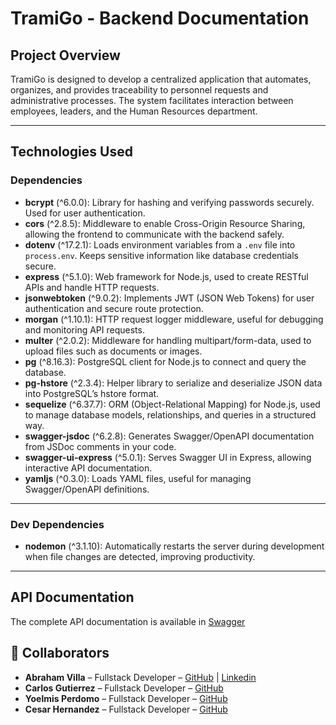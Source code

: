# TramiGo - Backend Documentation

## Project Overview
TramiGo is designed to develop a centralized application that automates, organizes, and provides traceability to personnel requests and administrative processes. The system facilitates interaction between employees, leaders, and the Human Resources department.

---

## Technologies Used

### Dependencies
- **bcrypt** (^6.0.0): Library for hashing and verifying passwords securely. Used for user authentication.  
- **cors** (^2.8.5): Middleware to enable Cross-Origin Resource Sharing, allowing the frontend to communicate with the backend safely.  
- **dotenv** (^17.2.1): Loads environment variables from a `.env` file into `process.env`. Keeps sensitive information like database credentials secure.  
- **express** (^5.1.0): Web framework for Node.js, used to create RESTful APIs and handle HTTP requests.  
- **jsonwebtoken** (^9.0.2): Implements JWT (JSON Web Tokens) for user authentication and secure route protection.  
- **morgan** (^1.10.1): HTTP request logger middleware, useful for debugging and monitoring API requests.  
- **multer** (^2.0.2): Middleware for handling multipart/form-data, used to upload files such as documents or images.  
- **pg** (^8.16.3): PostgreSQL client for Node.js to connect and query the database.  
- **pg-hstore** (^2.3.4): Helper library to serialize and deserialize JSON data into PostgreSQL’s hstore format.  
- **sequelize** (^6.37.7): ORM (Object-Relational Mapping) for Node.js, used to manage database models, relationships, and queries in a structured way.  
- **swagger-jsdoc** (^6.2.8): Generates Swagger/OpenAPI documentation from JSDoc comments in your code.  
- **swagger-ui-express** (^5.0.1): Serves Swagger UI in Express, allowing interactive API documentation.  
- **yamljs** (^0.3.0): Loads YAML files, useful for managing Swagger/OpenAPI definitions.

---

### Dev Dependencies
- **nodemon** (^3.1.10): Automatically restarts the server during development when file changes are detected, improving productivity.  

---

## API Documentation
The complete API documentation is available in [Swagger](#)

## 🤝 Collaborators

- **Abraham Villa** – Fullstack Developer – [GitHub](https://github.com/ajvilla99) | [Linkedin](https://linkedin.com)
- **Carlos Gutierrez** – Fullstack Developer – [GitHub](https://github.com/carlosGG9)
- **Yoelmis Perdomo** – Fullstack Developer – [GitHub](https://github.com/YePerdom)
- **Cesar Hernandez** – Fullstack Developer – [GitHub](https://github.com/cahg99)
